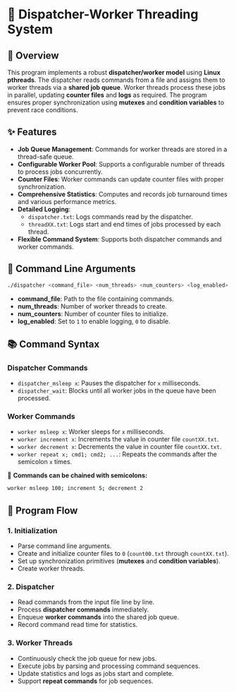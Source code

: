 # 🧵 Dispatcher-Worker Threading System

## 📄 Overview

This program implements a robust **dispatcher/worker model** using **Linux pthreads**. The dispatcher reads commands from a file and assigns them to worker threads via a **shared job queue**. Worker threads process these jobs in parallel, updating **counter files** and **logs** as required. The program ensures proper synchronization using **mutexes** and **condition variables** to prevent race conditions.

## ✨ Features

- **Job Queue Management**: Commands for worker threads are stored in a thread-safe queue.
- **Configurable Worker Pool**: Supports a configurable number of threads to process jobs concurrently.
- **Counter Files**: Worker commands can update counter files with proper synchronization.
- **Comprehensive Statistics**: Computes and records job turnaround times and various performance metrics.
- **Detailed Logging**:
  - `dispatcher.txt`: Logs commands read by the dispatcher.
  - `threadXX.txt`: Logs start and end times of jobs processed by each thread.
- **Flexible Command System**: Supports both dispatcher commands and worker commands.

## 🔢 Command Line Arguments

```bash
./dispatcher <command_file> <num_threads> <num_counters> <log_enabled>
```

- **command_file**: Path to the file containing commands.
- **num_threads**: Number of worker threads to create.
- **num_counters**: Number of counter files to initialize.
- **log_enabled**: Set to `1` to enable logging, `0` to disable.

## 📚 Command Syntax

### Dispatcher Commands

- `dispatcher_msleep x`: Pauses the dispatcher for `x` milliseconds.
- `dispatcher_wait`: Blocks until all worker jobs in the queue have been processed.

### Worker Commands

- `worker msleep x`: Worker sleeps for `x` milliseconds.
- `worker increment x`: Increments the value in counter file `countXX.txt`.
- `worker decrement x`: Decrements the value in counter file `countXX.txt`.
- `worker repeat x; cmd1; cmd2; ...`: Repeats the commands after the semicolon `x` times.

📌 **Commands can be chained with semicolons:**

```bash
worker msleep 100; increment 5; decrement 2
```

## 🔄 Program Flow

### 1. Initialization

- Parse command line arguments.
- Create and initialize counter files to `0` (`count00.txt` through `countXX.txt`).
- Set up synchronization primitives (**mutexes** and **condition variables**).
- Create worker threads.

### 2. Dispatcher

- Read commands from the input file line by line.
- Process **dispatcher commands** immediately.
- Enqueue **worker commands** into the shared job queue.
- Record command read time for statistics.

### 3. Worker Threads

- Continuously check the job queue for new jobs.
- Execute jobs by parsing and processing command sequences.
- Update statistics and logs as jobs start and complete.
- Support **repeat commands** for job sequences.

